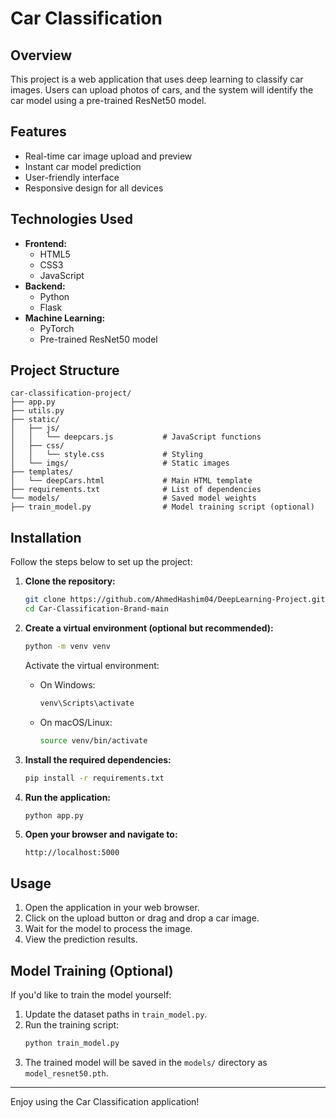 
# Car Classification

## Overview
This project is a web application that uses deep learning to classify car images. Users can upload photos of cars, and the system will identify the car model using a pre-trained ResNet50 model.

## Features
- Real-time car image upload and preview
- Instant car model prediction
- User-friendly interface
- Responsive design for all devices

## Technologies Used
- **Frontend:**
  - HTML5
  - CSS3
  - JavaScript
- **Backend:**
  - Python
  - Flask
- **Machine Learning:**
  - PyTorch
  - Pre-trained ResNet50 model

## Project Structure
```
car-classification-project/
├── app.py 
├── utils.py 
├── static/
│   ├── js/
│   │   └── deepcars.js           # JavaScript functions
│   ├── css/
│   │   └── style.css             # Styling
│   └── imgs/                     # Static images
├── templates/
│   └── deepCars.html             # Main HTML template
├── requirements.txt              # List of dependencies
└── models/                       # Saved model weights
├── train_model.py                # Model training script (optional)
```

## Installation
Follow the steps below to set up the project:

1. **Clone the repository:**
   ```bash
   git clone https://github.com/AhmedHashim04/DeepLearning-Project.git
   cd Car-Classification-Brand-main
   ```

2. **Create a virtual environment (optional but recommended):**
   ```bash
   python -m venv venv
   ```
   Activate the virtual environment:
   - On Windows:
     ```bash
     venv\Scripts\activate
     ```
   - On macOS/Linux:
     ```bash
     source venv/bin/activate
     ```

3. **Install the required dependencies:**
   ```bash
   pip install -r requirements.txt
   ```

4. **Run the application:**
   ```bash
   python app.py
   ```

5. **Open your browser and navigate to:**
   ```
   http://localhost:5000
   ```


## Usage
1. Open the application in your web browser.
2. Click on the upload button or drag and drop a car image.
3. Wait for the model to process the image.
4. View the prediction results.

## Model Training (Optional)
If you'd like to train the model yourself:
1. Update the dataset paths in `train_model.py`.
2. Run the training script:
   ```bash
   python train_model.py
   ```
3. The trained model will be saved in the `models/` directory as `model_resnet50.pth`.

---

Enjoy using the Car Classification application!

